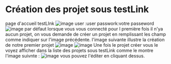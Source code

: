 # Création des projet sous testLink
page d'accueil testLInk
![image](https://user-images.githubusercontent.com/27947973/203508467-8759e6c9-1dbb-4db2-a96c-3d4798129155.png)
user :user
passwork:votre passeword
![image](https://user-images.githubusercontent.com/27947973/203508823-cb79ce3b-1df5-4daf-8106-841b90e3b21c.png)
par défaut lorsque vous vous connecté pour l première fois il n'ya aucun projet, on vous demande de créer un projet en 
remplissant les champ comme indiquer sur l'image précédente.
l'image suivante illustre la création de notre premier projet
![image](https://user-images.githubusercontent.com/27947973/203509283-6bbed94c-29b7-42d2-8cdc-dcead72243b6.png)
![image](https://user-images.githubusercontent.com/27947973/203509351-5778cd3c-dcda-4b4e-9463-9cd7ec382fbf.png)
Une fois le projet créer vous le voyez afficher dans la liste des projets sous testLink comme le montre l'image suivnte : 
![image](https://user-images.githubusercontent.com/27947973/203509528-1773f266-d433-4452-bb7a-48e5f79ea58f.png)
vous pouvez l'éditer en cliquant dessus.
